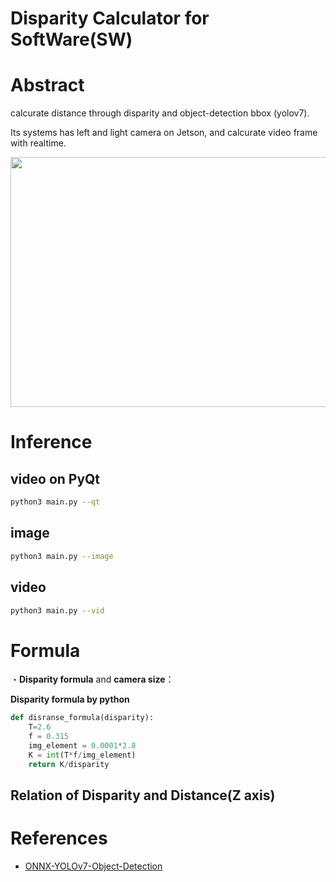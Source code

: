 # Disparity Calculator for SoftWare(SW)

# Abstract

calcurate distance through disparity and object-detection bbox (yolov7).

Its systems has left and light camera on Jetson, and calcurate video frame with realtime.

<img src="https://user-images.githubusercontent.com/48679574/208080750-93395d41-45a5-434e-91de-5a8a0928e53e.png" width="600" height="400"/>

# Inference

## video on PyQt
```sh
python3 main.py --qt
```

## image
```sh
python3 main.py --image
```
## video
```sh
python3 main.py --vid
```


# Formula

・<b>Disparity formula</b> and <b>camera size</b>：


<b>Disparity formula by python</b>
```python
def disranse_formula(disparity):
    T=2.6
    f = 0.315
    img_element = 0.0001*2.8
    K = int(T*f/img_element)
    return K/disparity
```

## Relation of Disparity and Distance(Z axis)


# References
- [ONNX-YOLOv7-Object-Detection](https://github.com/ibaiGorordo/ONNX-YOLOv7-Object-Detection)




